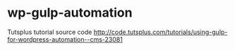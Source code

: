 # wp-gulp-automation
Tutsplus tutorial source code
http://code.tutsplus.com/tutorials/using-gulp-for-wordpress-automation--cms-23081
